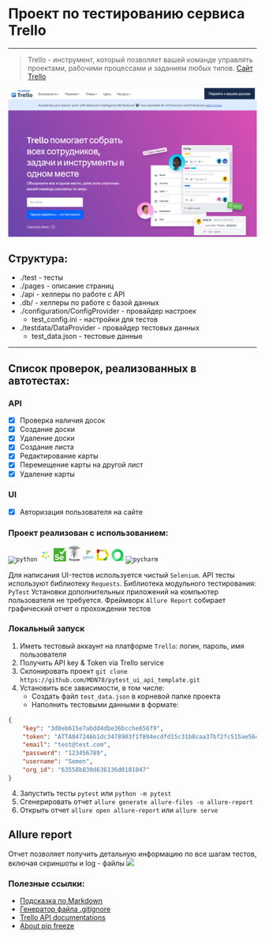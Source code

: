 # Проект по тестированию сервиса Trello
----
> Trello - инструмент, который позволяет вашей команде управлять проектами, рабочими процессами и заданиям любых типов.
> [Сайт Trello](https://trello.com/home)

![](assets/trello_main_page.PNG)

 ## Структура:
  - ./test - тесты
  - ./pages - описание страниц
  - ./api - хелперы по работе с API
  - .db/ - хелперы по работе с базой данных
  - ./configuration/ConfigProvider  - провайдер настроек
    - test_config.ini - настройки для тестов
  - ./testdata/DataProvider - провайдер тестовых данных
    - test_data.json - тестовые данные
----
## Список проверок, реализованных в автотестах:
### API

- [x] Проверка наличия досок
- [x] Создание доски
- [x] Удаление доски
- [x] Создание листа
- [x] Редактирование карты
- [x] Перемещение карты на другой лист
- [x] Удаление карты

### UI
- [x] Авторизация пользователя на сайте

### Проект реализован с использованием:

<p  align="left">
<code><img width="5%" title="python" src="https://cdn.jsdelivr.net/gh/devicons/devicon@latest/icons/python/python-original.svg"></code>
<code><img width="5%" title="selene" src="https://github.com/MDN78/MDN78/blob/main/assets/selene.png"></code>
<code><img width="5%" title="selenium" src="https://github.com/MDN78/MDN78/blob/main/assets/selenium.png"></code>
<code><img width="5%" title="requests" src="https://github.com/MDN78/MDN78/blob/main/assets/requests.png"></code>
<code><img width="5%" title="pytest" src="https://github.com/MDN78/MDN78/blob/main/assets/pytest.png"></code>
<code><img width="5%" title="allure" src="https://github.com/MDN78/MDN78/blob/main/assets/allure_report.png"></code>
<code><img width="5%" title="alluretestops" src="https://github.com/MDN78/MDN78/blob/main/assets/allure_testops.png"></code>
<code><img width="5%" title="pycharm" src="https://cdn.jsdelivr.net/gh/devicons/devicon@latest/icons/pycharm/pycharm-original.svg"></code>

Для написания UI-тестов используется чистый `Selenium`. API тесты используют библиотеку `Requests`. Библиотека модульного тестирования: `PyTest`
Установки дополнительных приложений на компьютер пользователя не требуется.
Фреймворк `Allure Report` собирает графический отчет о прохождении тестов


### Локальный запуск
1. Иметь тестовый аккаунт на платформе `Trello`: логин, пароль, имя пользователя
2. Получить API key & Token via Trello service
2. Склонировать проект `git clone https://github.com/MDN78/pytest_ui_api_template.git`
3. Установить все зависимости, в том числе:
   - Создать файл `test_data.json` в корневой папке проекта
   - Наполнить тестовыми данными в формате:
```json
{
    "key": "3d8eb615e7abdd4dbe36bcche656f9",
    "token": "ATTA047246b1dc3478903f1f804ecdfd15c31b8caa37bf2fc515ae56432b1096ef234A4FDFCE0",
    "email": "test@test.com",
    "password": "123456789",
    "username": "Semen",
    "org_id": "63558b830d636136d0181047"
}
```
4. Запустить тесты `pytest` или `python -m pytest`
5. Сгенерировать отчет `allure generate allure-files -o allure-report`
6. Открыть отчет `allure open allure-report` или `allure serve`

## Allure report
Отчет позволяет получить детальную информацию по все шагам тестов, включая скриншоты и log - файлы
![](assets/allure_report_2.PNG)

 ### Полезные ссылки:

 - [Подсказка по Markdown](https://www.markdownguide.org/cheat-sheet/)
 - [Генератор файла .gitignore](https://www.toptal.com/developers/gitignore/)
 - [Trello API documentations](https://developer.atlassian.com/cloud/trello/rest/api-group-actions/#api-actions-id-get)
 - [About pip freeze](https://pip.pypa.io/en/stable/cli/pip_freeze/)
